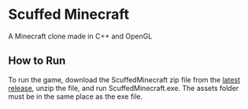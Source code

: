 # Scuffed Minecraft
A Minecraft clone made in C++ and OpenGL

## How to Run
To run the game, download the ScuffedMinecraft zip file from the [latest release](https://github.com/EvanatorM/ScuffedMinecraft/releases/latest), unzip the file, and run ScuffedMinecraft.exe. The assets folder must be in the same place as the exe file.
